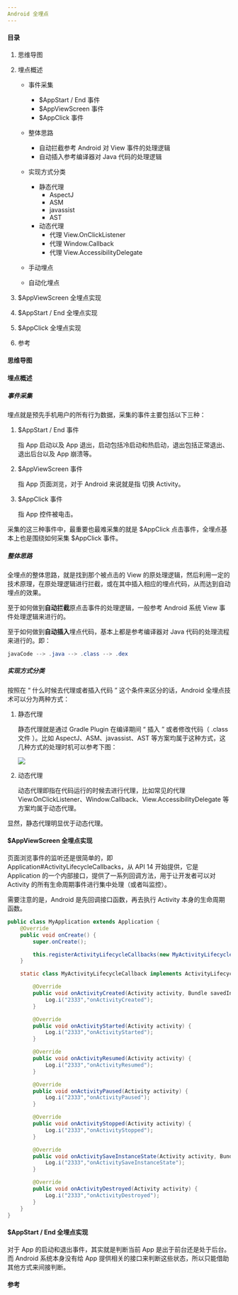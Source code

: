 ```yaml
---
Android 全埋点
---
```


#### 目录

1. 思维导图

2. 埋点概述

   - 事件采集
     - $AppStart / End 事件
     - $AppViewScreen 事件
     - $AppClick 事件
   - 整体思路
     - 自动拦截参考 Android 对 View 事件的处理逻辑
     - 自动插入参考编译器对 Java 代码的处理逻辑
   - 实现方式分类
     - 静态代理
       - AspectJ
       - ASM
       - javassist
       - AST
     - 动态代理
       - 代理 View.OnClickListener
       - 代理 Window.Callback
       - 代理 View.AccessibilityDelegate

   - 手动埋点
   - 自动化埋点

3. $AppViewScreen 全埋点实现

4. $AppStart / End 全埋点实现

5. $AppClick 全埋点实现

6. 参考

#### 思维导图

#### 埋点概述

##### 事件采集

埋点就是预先手机用户的所有行为数据，采集的事件主要包括以下三种：

1. $AppStart / End 事件

   指 App 启动以及 App 退出，启动包括冷启动和热启动，退出包括正常退出、退出后台以及 App 崩溃等。

2. $AppViewScreen 事件

   指 App 页面浏览，对于 Android 来说就是指 切换 Activity。

3. $AppClick 事件

   指 App 控件被电击。

采集的这三种事件中，最重要也最难采集的就是 $AppClick 点击事件，全埋点基本上也是围绕如何采集 $AppClick 事件。

##### 整体思路

全埋点的整体思路，就是找到那个被点击的 View 的原处理逻辑，然后利用一定的技术原理，在原处理逻辑进行拦截，或在其中插入相应的埋点代码，从而达到自动埋点的效果。

至于如何做到**自动拦截**原点击事件的处理逻辑，一般参考 Android 系统 View 事件处理逻辑来进行的。

至于如何做到**自动插入**埋点代码，基本上都是参考编译器对 Java 代码的处理流程来进行的。即：

```java
javaCode --> .java --> .class --> .dex
```

##### 实现方式分类

按照在 “ 什么时候去代理或者插入代码 ” 这个条件来区分的话，Android 全埋点技术可以分为两种方式：

1. 静态代理

   静态代理就是通过 Gradle Plugin 在编译期间 “ 插入 ” 或者修改代码（ .class 文件 ）。比如 AspectJ、ASM、javassist、AST 等方案均属于这种方式，这几种方式的处理时机可以参考下图：

   ![](https://i.loli.net/2018/12/11/5c0fd3b1b7a2f.jpg) 

2. 动态代理

   动态代理即指在代码运行的时候去进行代理，比如常见的代理 View.OnClickListener、Window.Callback、View.AccessibilityDelegate 等方案均属于动态代理。

显然，静态代理明显优于动态代理。

#### $AppViewScreen 全埋点实现

页面浏览事件的监听还是很简单的，即 Application#ActivityLifecycleCallbacks，从 API 14 开始提供，它是 Application 的一个内部接口，提供了一系列回调方法，用于让开发者可以对 Activity 的所有生命周期事件进行集中处理（或者叫监控）。

需要注意的是，Android 是先回调接口函数，再去执行 Activity 本身的生命周期函数。

```java
public class MyApplication extends Application {
    @Override
    public void onCreate() {
        super.onCreate();

        this.registerActivityLifecycleCallbacks(new MyActivityLifecycleCallback());
    }

    static class MyActivityLifecycleCallback implements ActivityLifecycleCallbacks{

        @Override
        public void onActivityCreated(Activity activity, Bundle savedInstanceState) {
            Log.i("2333","onActivityCreated");
        }

        @Override
        public void onActivityStarted(Activity activity) {
            Log.i("2333","onActivityStarted");
        }

        @Override
        public void onActivityResumed(Activity activity) {
            Log.i("2333","onActivityResumed");
        }

        @Override
        public void onActivityPaused(Activity activity) {
            Log.i("2333","onActivityPaused");
        }

        @Override
        public void onActivityStopped(Activity activity) {
            Log.i("2333","onActivityStopped");
        }

        @Override
        public void onActivitySaveInstanceState(Activity activity, Bundle outState) {
            Log.i("2333","onActivitySaveInstanceState");
        }

        @Override
        public void onActivityDestroyed(Activity activity) {
            Log.i("2333","onActivityDestroyed");
        }
    }
}
```

#### $AppStart / End 全埋点实现

对于 App 的启动和退出事件，其实就是判断当前 App 是出于前台还是处于后台。而 Android 系统本身没有给 App 提供相关的接口来判断这些状态，所以只能借助其他方式来间接判断。

#### 参考

